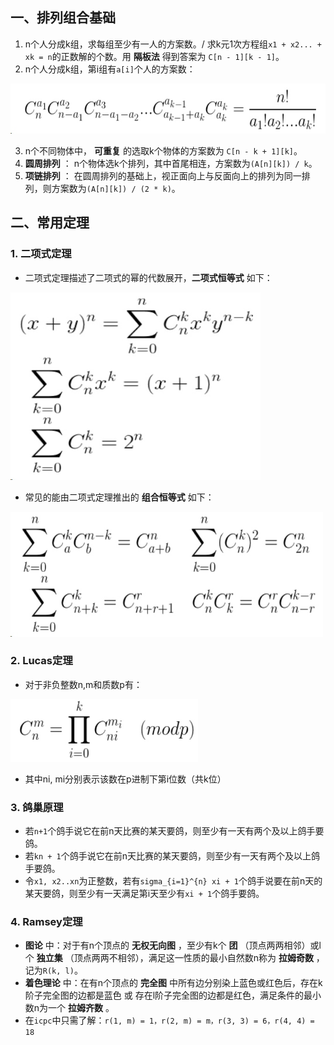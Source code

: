 ## 一、排列组合基础
1. n个人分成k组，求每组至少有一人的方案数。/ 求k元1次方程组`x1 + x2... + xk = n`的正数解的个数。用 **隔板法** 得到答案为 `C[n - 1][k - 1]`。
2. n个人分成k组，第i组有`a[i]`个人的方案数：

<img src="_image/pai_1.jpg" width="600" height="80" />

3. n个不同物体中， **可重复** 的选取k个物体的方案数为 `C[n - k + 1][k]`。
4. **圆周排列** ： n个物体选k个排列，其中首尾相连，方案数为`(A[n][k]) / k`。
5. **项链排列** ： 在圆周排列的基础上，视正面向上与反面向上的排列为同一排列，则方案数为`(A[n][k]) / (2 * k)`。

## 二、常用定理
### 1. 二项式定理
* 二项式定理描述了二项式的幂的代数展开，**二项式恒等式** 如下：

<img src="_image/pai_2.jpg" width="400" height="300" />

* 常见的能由二项式定理推出的 **组合恒等式** 如下：

<img src="_image/pai_3.jpg" width="500" height="200" />

### 2. Lucas定理
* 对于非负整数n,m和质数p有：

<img src="_image/pai_4.jpg" width="300" height="100" />

* 其中ni, mi分别表示该数在p进制下第i位数（共k位）

### 3. 鸽巢原理
* 若`n+1`个鸽手说它在前n天比赛的某天要鸽，则至少有一天有两个及以上鸽手要鸽。
* 若`kn + 1`个鸽手说它在前n天比赛的某天要鸽，则至少有一天有两个及以上鸽手要鸽。
* 令`x1, x2..xn`为正整数，若有`sigma_{i=1}^{n} xi + 1`个鸽手说要在前n天的某天要鸽，则至少有一天满足第i天至少有`xi + 1`个鸽手要鸽。

### 4. Ramsey定理
* **图论** 中：对于有n个顶点的 **无权无向图** ，至少有k个 **团** （顶点两两相邻）或l个 **独立集** （顶点两两不相邻），满足这一性质的最小自然数n称为 **拉姆奇数** ，记为`R(k, l)`。
* **着色理论** 中：在有n个顶点的 **完全图** 中所有边分别染上蓝色或红色后，存在k阶子完全图的边都是蓝色 或 存在l阶子完全图的边都是红色，满足条件的最小数n为一个 **拉姆齐数** 。
* 在`icpc`中只需了解：`r(1, m) = 1，r(2, m) = m，r(3, 3) = 6，r(4, 4) = 18`






